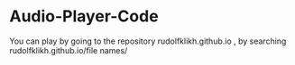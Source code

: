 # Audio-Player-Code
You can play by going to the repository rudolfklikh.github.io , by searching rudolfklikh.github.io/file names/
